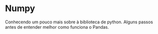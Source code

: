 # Numpy
Conhecendo um pouco mais sobre à biblioteca de python. Alguns passos antes de entender melhor como funciona o Pandas.